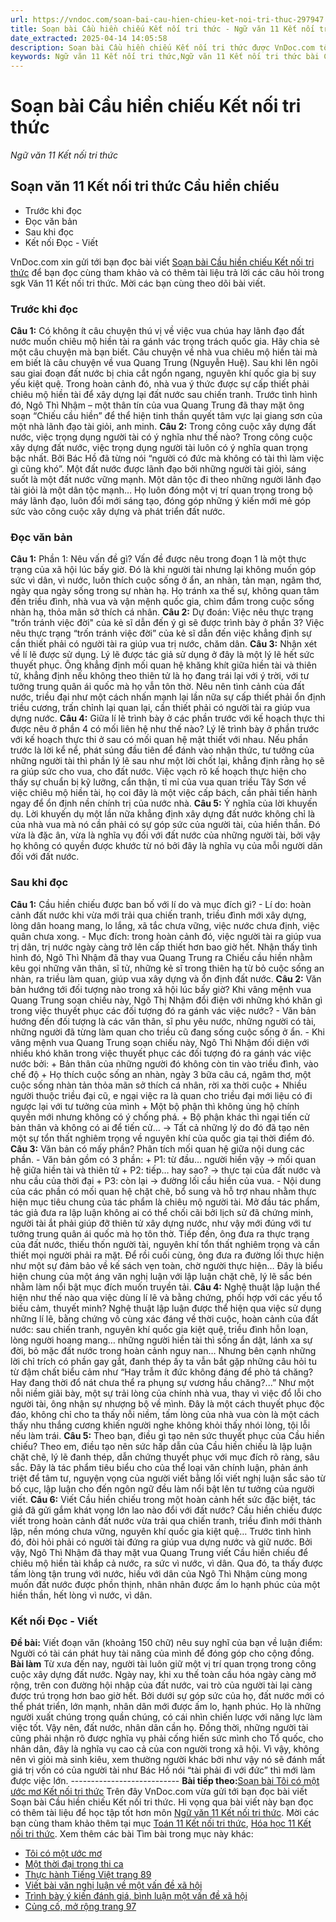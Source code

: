 ```yaml
---
url: https://vndoc.com/soan-bai-cau-hien-chieu-ket-noi-tri-thuc-297947
title: Soạn bài Cầu hiền chiếu Kết nối tri thức - Ngữ văn 11 Kết nối tri thức - VnDoc.com
date_extracted: 2025-04-14 14:05:58
description: Soạn bài Cầu hiền chiếu Kết nối tri thức được VnDoc.com tổng hợp và gửi tới bạn đọc. Mời các bạn cùng tham khảo để có thêm tài liệu Soạn văn 11 Kết nối tri thức nhé.
keywords: Ngữ văn 11 Kết nối tri thức,Ngữ văn 11 Kết nối tri thức bài Cầu hiền chiếu,Soạn văn 11 Kết nối tri thức,văn 11 kết nối tri thức,soạn văn 11 kết nối tri thức với cuộc sống,ngữ văn 11 kết nối,Soạn bài Cầu hiền chiếu Kết nối tri thức,Soạn bài Cầu hiền chiếu,cầu hiền chiếu,soạn văn cầu hiền chiếu
---
```


# Soạn bài Cầu hiền chiếu Kết nối tri thức
 _Ngữ văn 11 Kết nối tri thức_
## Soạn văn 11 Kết nối tri thức Cầu hiền chiếu
  * Trước khi đọc
  * Đọc văn bản
  * Sau khi đọc
  * Kết nối Đọc - Viết

VnDoc.com xin gửi tới bạn đọc bài viết [Soạn bài Cầu hiền chiếu Kết nối tri thức](<https://vndoc.com/soan-bai-cau-hien-chieu-ket-noi-tri-thuc-297947>) để bạn đọc cùng tham khảo và có thêm tài liệu trả lời các câu hỏi trong sgk Văn 11 Kết nối tri thức. Mời các bạn cùng theo dõi bài viết.
### Trước khi đọc
**Câu 1:** Có không ít câu chuyện thú vị về việc vua chúa hay lãnh đạo đất nước muốn chiêu mộ hiền tài ra gánh vác trọng trách quốc gia. Hãy chia sẻ một câu chuyện mà bạn biết.
Câu chuyện về nhà vua chiêu mộ hiền tài mà em biết là câu chuyện về vua Quang Trung \(Nguyễn Huệ\). Sau khi lên ngôi sau giai đoạn đất nước bị chia cắt ngổn ngang, nguyên khí quốc gia bị suy yếu kiệt quệ. Trong hoàn cảnh đó, nhà vua ý thức được sự cấp thiết phải chiêu mộ hiền tài để xây dựng lại đất nước sau chiến tranh. Trước tình hình đó, Ngô Thì Nhậm – một thân tín của vua Quang Trung đã thay mặt ông soạn “Chiếu cầu hiền” để thể hiện tinh thần quyết tâm vực lại giang sơn của một nhà lãnh đạo tài giỏi, anh minh.
**Câu 2:** Trong công cuộc xây dựng đất nước, việc trọng dụng người tài có ý nghĩa như thế nào?
Trong công cuộc xây dựng đất nước, việc trọng dụng người tài luôn có ý nghĩa quan trọng bậc nhất. Bởi Bác Hồ đã từng nói “người có đức mà không có tài thì làm việc gì cũng khó”. Một đất nước được lãnh đạo bởi những người tài giỏi, sáng suốt là một đất nước vững mạnh. Một dân tộc đi theo những người lãnh đạo tài giỏi là một dân tộc mạnh… Họ luôn đóng một vị trí quan trọng trong bộ máy lãnh đạo, luôn đổi mới sáng tạo, đóng góp những ý kiến mới mẻ góp sức vào công cuộc xây dựng và phát triển đất nước.
### Đọc văn bản
**Câu 1:** Phần 1: Nêu vấn đề gì?
Vấn đề được nêu trong đoạn 1 là một thực trạng của xã hội lúc bấy giờ. Đó là khi người tài nhưng lại không muốn góp sức vì dân, vì nước, luôn thích cuộc sống ở ẩn, an nhàn, tản mạn, ngâm thơ, ngày qua ngày sống trong sự nhàn hạ. Họ tránh xa thế sự, không quan tâm đến triều đình, nhà vua và vận mệnh quốc gia, chìm đắm trong cuộc sống nhàn hạ, thỏa mãn sở thích cá nhân.
**Câu 2:** Dự đoán: Việc nêu thực trạng "trốn tránh việc đời" của kẻ sĩ dẫn đến ý gì sẽ được trình bày ở phần 3?
Việc nêu thực trạng “trốn tránh việc đời” của kẻ sĩ dẫn đến việc khẳng định sự cần thiết phải có người tài ra giúp vua trị nước, chăm dân.
**Câu 3:** Nhận xét về lí lẽ được sử dụng.
Lý lẽ được tác giả sử dụng ở đây là một lý lẽ hết sức thuyết phục. Ông khẳng định mối quan hệ khăng khít giữa hiền tài và thiên tử, khẳng định nếu không theo thiên tử là họ đang trái lại với ý trời, với tư tưởng trung quân ái quốc mà họ vẫn tôn thờ. Nêu nên tình cảnh của đất nước, triều đại như một cách nhấn mạnh lại lần nữa sự cấp thiết phải ổn định triều cương, trấn chỉnh lại quan lại, cần thiết phải có người tài ra giúp vua dựng nước.
**Câu 4:** Giữa lí lẽ trình bày ở các phần trước với kế hoạch thực thi được nêu ở phần 4 có mối liên hệ như thế nào?
Lý lẽ trình bày ở phần trước với kế hoạch thực thi ở sau có mối quan hệ mật thiết với nhau. Nếu phần trước là lời kể nể, phát súng đầu tiên để đánh vào nhận thức, tư tưởng của những người tài thì phần lý lẽ sau như một lời chốt lại, khẳng định rằng họ sẽ ra giúp sức cho vua, cho đất nước. Việc vạch rõ kế hoạch thực hiện cho thấy sự chuẩn bị kỹ lưỡng, cẩn thận, tỉ mỉ của vua quan triều Tây Sơn về việc chiêu mộ hiền tài, họ coi đây là một việc cấp bách, cần phải tiến hành ngay để ổn định nền chính trị của nước nhà.
**Câu 5:** Ý nghĩa của lời khuyến dụ.
Lời khuyến dụ một lần nữa khẳng định xây dựng đất nước không chỉ là của nhà vua mà nó cần phải có sự góp sức của người tài, của hiền thần. Đó vừa là đặc ân, vừa là nghĩa vụ đối với đất nước của những người tài, bởi vậy họ không có quyền được khước từ nó bởi đây là nghĩa vụ của mỗi người dân đối với đất nước.
### Sau khi đọc
**Câu 1:** Cầu hiền chiếu được ban bố với lí do và mục đích gì?
\- Lí do: hoàn cảnh đất nước khi vừa mới trải qua chiến tranh, triều đình mới xây dựng, lòng dân hoang mang, lo lắng, xã tắc chưa vững, việc nước chưa định, việc quân chưa xong.
\- Mục đích: trong hoàn cảnh đó, việc người tài ra giúp vua trị dân, trị nước ngày càng trở lên cấp thiết hơn bao giờ hết. Nhận thấy tình hình đó, Ngô Thì Nhậm đã thay vua Quang Trung ra Chiếu cầu hiền nhằm kêu gọi những văn thân, sĩ tử, những kẻ sĩ trong thiên hạ từ bỏ cuộc sống an nhàn, ra triều làm quan, giúp vua xây dựng và ổn định đất nước.
**Câu 2:** Văn bản hướng tới đối tượng nào trong xã hội lúc bấy giờ? Khi vâng mệnh vua Quang Trung soạn chiếu này, Ngô Thị Nhậm đổi điện với những khó khăn gì trong việc thuyết phục các đối tượng đó ra gánh vác việc nước?
\- Văn bản hướng đến đối tượng là các văn thân, sĩ phu yêu nước, những người có tài, những người đã từng làm quan cho triều cũ đang sống cuộc sống ở ẩn.
\- Khi vâng mệnh vua Quang Trung soạn chiếu này, Ngô Thì Nhậm đối diện với nhiều khó khăn trong việc thuyết phục các đối tượng đó ra gánh vác việc nước bởi:
\+ Bản thân của những người đó không còn tin vào triều đình, vào chế độ
\+ Họ thích cuộc sống an nhàn, ngày 3 bữa câu cá, ngâm thơ, một cuộc sống nhàn tản thỏa mãn sở thích cá nhân, rời xa thời cuộc
\+ Nhiều người thuộc triều đại cũ, e ngại việc ra là quan cho triều đại mới liệu có đi ngược lại với tư tưởng của mình
\+ Một bộ phận thì không ủng hộ chính quyền mới nhưng không có ý chống phá.
\+ Bộ phận khác thì ngại tiến cử bản thân và không có ai để tiến cử…
→ Tất cả những lý do đó đã tạo nên một sự tổn thất nghiêm trọng về nguyên khí của quốc gia tại thời điểm đó.
**Câu 3:** Văn bản có mấy phần? Phân tích mối quan hệ giữa nội dung các phần.
\- Văn bản gồm có 3 phần:
\+ P1: từ đầu… người hiền vậy → mối quan hệ giữa hiền tài và thiên tử
\+ P2: tiếp… hay sao? → thực tại của đất nước và nhu cầu của thời đại
\+ P3: còn lại → đường lối cầu hiền của vua.
\- Nội dung của các phần có mối quan hệ chặt chẽ, bổ sung và hỗ trợ nhau nhằm thực hiện mục tiêu chung của tác phẩm là chiêu mộ người tài. Mở đầu tác phẩm, tác giả đưa ra lập luận không ai có thể chối cãi bởi lịch sử đã chứng minh, người tài ắt phải giúp đỡ thiên tử xây dựng nước, như vậy mới đúng với tư tưởng trung quân ái quốc mà họ tôn thờ. Tiếp đến, ông đưa ra thực trạng của đất nước, thiếu thốn người tài, nguyên khí tổn thất nghiêm trọng và cần thiết mọi người phải ra mặt. Để rồi cuối cùng, ông đưa ra đường lối thực hiện như một sự đảm bảo về kế sách vẹn toàn, chờ người thực hiện… Đây là biểu hiện chung của một áng văn nghị luận với lập luận chặt chẽ, lý lẽ sắc bén nhằm làm nổi bật mục đích muốn truyền tải.
**Câu 4:** Nghệ thuật lập luận thể hiện như thế nào qua việc dùng lí lẽ và bằng chứng, phối hợp với các yếu tổ biếu cảm, thuyết minh?
Nghệ thuật lập luận được thể hiện qua việc sử dụng những lí lẽ, bằng chứng vô cùng xác đáng về thời cuộc, hoàn cảnh của đất nước: sau chiến tranh, nguyên khí quốc gia kiệt quệ, triều đình hỗn loạn, lòng người hoang mang… những người hiền tài thì sống ẩn dật, lánh xa sự đời, bỏ mặc đất nước trong hoàn cảnh nguy nan… Nhưng bên cạnh những lời chỉ trích có phần gay gắt, đanh thép ấy ta vẫn bắt gặp những câu hỏi tu từ đậm chất biểu cảm như “Hay trẫm ít đức không đáng để phò tá chăng? Hay đang thời đổ nát chưa thể ra phụng sự vương hầu chăng?...” Như một nỗi niềm giãi bày, một sự trải lòng của chính nhà vua, thay vì việc đổ lỗi cho người tài, ông nhận sự nhượng bộ về mình. Đây là một cách thuyết phục độc đáo, không chỉ cho ta thấy nỗi niềm, tấm lòng của nhà vua còn là một cách thấy nhu thắng cương khiến người nghe không khỏi thấy nhói lòng, tội lỗi nếu làm trái.
**Câu 5:** Theo bạn, điều gì tạo nên sức thuyết phục của Cầu hiền chiếu?
Theo em, điều tạo nên sức hấp dẫn của Cầu hiền chiếu là lập luận chặt chẽ, lý lẽ đanh thép, dẫn chứng thuyết phục với mục đích rõ ràng, sâu sắc. Đây là tác phẩm tiêu biểu cho của thể loại văn chính luận, phản ánh triệt để tâm tư, nguyện vọng của người viết bằng lối viết nghị luận sắc sảo từ bố cục, lập luận cho đến ngôn ngữ đều làm nổi bật lên tư tưởng của người viết.
**Câu 6:** Viết Cầu hiền chiếu trong một hoàn cảnh hết sức đặc biệt, tác giả đã gửi gắm khát vọng lớn lao nào đổi với đất nước?
Cầu hiền chiếu được viết trong hoàn cảnh đất nước vừa trải qua chiến tranh, triều đình mới thành lập, nền móng chưa vững, nguyên khí quốc gia kiệt quệ… Trước tình hình đó, đòi hỏi phải có người tài đứng ra giúp vua dựng nước và giữ nước. Bởi vậy, Ngô Thì Nhậm đã thay mặt vua Quang Trung viết Cầu hiền chiếu để chiêu mộ hiền tài khắp cả nước, ra sức vì nước, vì dân. Qua đó, ta thấy được tấm lòng tận trung với nước, hiếu với dân của Ngô Thì Nhậm cùng mong muốn đất nước được phồn thịnh, nhân nhân được ấm lo hạnh phúc của một hiền thần, hết lòng vì nước, vì dân.
### Kết nối Đọc - Viết
**Đề bài:** Viết đoạn văn \(khoảng 150 chữ\) nêu suy nghĩ của bạn về luận điểm: Người có tài cán phát huy tài năng của mình để đóng góp cho cộng đồng.
**Bài làm**
Từ xưa đến nay, người tài luôn giữ một vị trí quan trọng trong công cuộc xây dựng đất nước. Ngày nay, khi xu thế toàn cầu hóa ngày càng mở rộng, trên con đường hội nhập của đất nước, vai trò của người tài lại càng được trú trọng hơn bao giờ hết. Bởi dưới sự góp sức của họ, đất nước mới có thể phát triển, lớn mạnh, nhân dân mới được ấm lo, hạnh phúc. Họ là những người xuất chúng trong quần chúng, có cái nhìn chiến lược với năng lực làm việc tốt. Vậy nên, đất nước, nhân dân cần họ. Đồng thời, những người tài cũng phải nhận rõ được nghĩa vụ phải cống hiến sức mình cho Tổ quốc, cho nhân dân, đây là nghĩa vụ cao cả của con người trong xã hội. Vì vậy, không nên vì giỏi mà sinh kiêu, xem thường người khác bởi như vậy nó sẽ đánh mất giá trị vốn có của người tài như Bác Hồ nói “tài phải đi với đức” thì mới làm được việc lớn.
\---------------------------
**Bài tiếp theo:**[Soạn bài Tôi có một ước mơ Kết nối tri thức](<https://vndoc.com/soan-bai-toi-co-mot-uoc-mo-ket-noi-tri-thuc-297949>)
Trên đây VnDoc.com vừa gửi tới bạn đọc bài viết Soạn bài Cầu hiền chiếu Kết nối tri thức. Hi vọng qua bài viết này bạn đọc có thêm tài liệu để học tập tốt hơn môn [Ngữ văn 11 Kết nối tri thức](<https://vndoc.com/ngu-van-11-ket-noi-tri-thuc>). Mời các bạn cùng tham khảo thêm tại mục [Toán 11 Kết nối tri thức](<https://vndoc.com/toan-11-ket-noi-tri-thuc>), [Hóa học 11 Kết nối tri thức](<https://vndoc.com/hoa-hoc-11-ket-noi-tri-thuc>).
Xem thêm các bài Tìm bài trong mục này khác:
  * [Tôi có một ước mơ](</soan-bai-toi-co-mot-uoc-mo-ket-noi-tri-thuc-297949>)
  * [Một thời đại trong thi ca](</soan-bai-mot-thoi-dai-trong-thi-ca-ket-noi-tri-thuc-297951>)
  * [Thực hành Tiếng Việt trang 89](</soan-bai-thuc-hanh-tieng-viet-trang-89-ket-noi-tri-thuc-297954>)
  * [Viết bài văn nghị luận về một vấn đề xã hội](</soan-bai-viet-bai-van-nghi-luan-ve-mot-van-de-xa-hoi-ket-noi-tri-thuc-297999>)
  * [Trình bày ý kiến đánh giá, bình luận một vấn đề xã hội](</soan-bai-trinh-bay-y-kien-danh-gia-binh-luan-mot-van-de-xa-hoi-ket-noi-tri-thuc-298009>)
  * [Củng cố, mở rộng trang 97](</soan-bai-cung-co-mo-rong-trang-97-ket-noi-tri-thuc-298010>)

